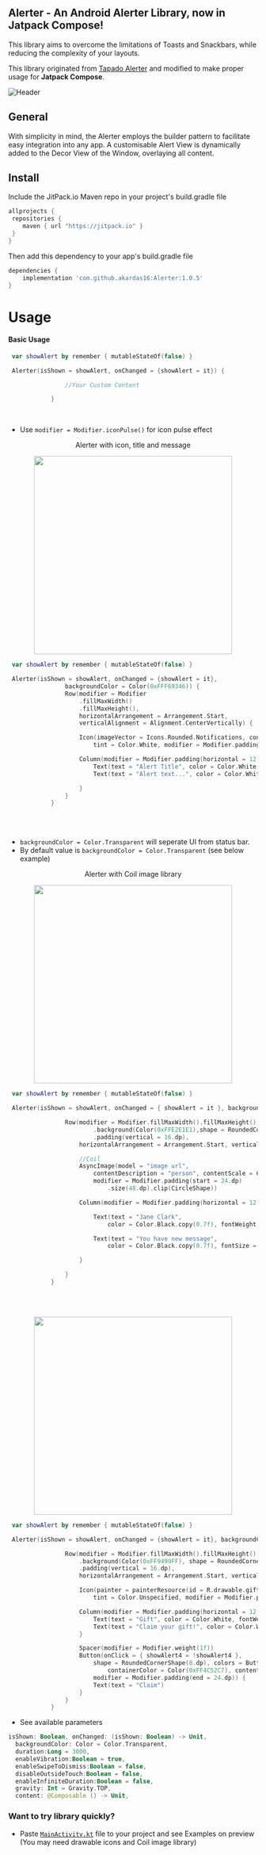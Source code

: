 ## Alerter - An Android Alerter Library, now in Jatpack Compose!


This library aims to overcome the limitations of Toasts and Snackbars, while reducing the
complexity of your layouts.

This library originated from [Tapado Alerter](https://github.com/Tapadoo/Alerter) and modified to make proper usage for **Jatpack Compose**.


![Header](https://github.com/akardas16/Alerter/assets/28716129/d7ed8e90-b455-42a8-82e1-bd964c859858)

## General

With simplicity in mind, the Alerter employs the builder pattern to facilitate easy integration into any app.
A customisable Alert View is dynamically added to the Decor View of the Window, overlaying all content. 

## Install

Include the JitPack.io Maven repo in your project's build.gradle file

```groovy
allprojects {
 repositories {
    maven { url "https://jitpack.io" }
 }
}
```

Then add this dependency to your app's build.gradle file

```groovy
dependencies {
    implementation 'com.github.akardas16:Alerter:1.0.5'
}
```

# Usage

#### Basic Usage

```kotlin
 var showAlert by remember { mutableStateOf(false) }

 Alerter(isShown = showAlert, onChanged = {showAlert = it}) {

                //Your Custom Content

            }
```

<br />

 * Use `modifier = Modifier.iconPulse()` for icon pulse effect 
  <p align="center">
   Alerter with icon, title and message
  </p>
 <p align="center">
 <img align="center" src="https://github.com/akardas16/Alerter/assets/28716129/7e036b7f-b024-44af-b8ac-0d5c3a8cd240" width="400">
</p>

 

```kotlin
 var showAlert by remember { mutableStateOf(false) }

 Alerter(isShown = showAlert, onChanged = {showAlert = it},
                backgroundColor = Color(0xFFF69346)) {
                Row(modifier = Modifier
                    .fillMaxWidth()
                    .fillMaxHeight(),
                    horizontalArrangement = Arrangement.Start,
                    verticalAlignment = Alignment.CenterVertically) {

                    Icon(imageVector = Icons.Rounded.Notifications, contentDescription = "",
                        tint = Color.White, modifier = Modifier.padding(start = 12.dp).iconPulse())

                    Column(modifier = Modifier.padding(horizontal = 12.dp)) {
                        Text(text = "Alert Title", color = Color.White, fontWeight = FontWeight.SemiBold, fontSize = 16.sp)
                        Text(text = "Alert text...", color = Color.White, fontSize = 14.sp)

                    }
                }
            }
```



<br />
<br />

 * `backgroundColor = Color.Transparent` will seperate UI from status bar.
 * By default value is  `backgroundColor = Color.Transparent` (see below example)
  <p align="center">
   Alerter with Coil image library
  </p>
 <p align="center">
 <img align="center" src="https://github.com/akardas16/Alerter/assets/28716129/124029d2-7f16-48d0-b6eb-2c0e271fd7d4" width="400">
</p>

 

```kotlin
 var showAlert by remember { mutableStateOf(false) }

 Alerter(isShown = showAlert, onChanged = { showAlert = it }, backgroundColor = Color.Transparent) {

                Row(modifier = Modifier.fillMaxWidth().fillMaxHeight()
                        .background(Color(0xFFE2E1E1),shape = RoundedCornerShape(15.dp))
                        .padding(vertical = 16.dp),
                    horizontalArrangement = Arrangement.Start, verticalAlignment = Alignment.CenterVertically) {

                    //Coil
                    AsyncImage(model = "image url",
                        contentDescription = "person", contentScale = ContentScale.Crop,
                        modifier = Modifier.padding(start = 24.dp)
                            .size(48.dp).clip(CircleShape))

                    Column(modifier = Modifier.padding(horizontal = 12.dp)) {

                        Text(text = "Jane Clark",
                            color = Color.Black.copy(0.7f), fontWeight = FontWeight.SemiBold)

                        Text(text = "You have new message",
                            color = Color.Black.copy(0.7f), fontSize = 14.sp)

                    }

                }
            }
```

<br />
<br />



 <p align="center">
 <img align="center" src="https://github.com/akardas16/Alerter/assets/28716129/1f49c596-ee0d-4df8-9181-2229c8472a4c" width="400">
</p>



```kotlin
 var showAlert by remember { mutableStateOf(false) }

 Alerter(isShown = showAlert, onChanged = {showAlert = it}, backgroundColor = Color.Transparent) {

                Row(modifier = Modifier.fillMaxWidth().fillMaxHeight()
                    .background(Color(0xFF9499FF), shape = RoundedCornerShape(18.dp))
                    .padding(vertical = 16.dp),
                    horizontalArrangement = Arrangement.Start, verticalAlignment = Alignment.CenterVertically) {

                    Icon(painter = painterResource(id = R.drawable.gift_icon), contentDescription = "",
                        tint = Color.Unspecified, modifier = Modifier.padding(start = 24.dp).size(48.dp))

                    Column(modifier = Modifier.padding(horizontal = 12.dp)) {
                        Text(text = "Gift", color = Color.White, fontWeight = FontWeight.SemiBold)
                        Text(text = "Claim your gift!", color = Color.White, fontSize = 14.sp)
                    }

                    Spacer(modifier = Modifier.weight(1f))
                    Button(onClick = { showAlert4 = !showAlert4 },
                        shape = RoundedCornerShape(8.dp), colors = ButtonDefaults.buttonColors(
                            containerColor = Color(0xFF4C52C7), contentColor = Color.White),
                        modifier = Modifier.padding(end = 24.dp)) {
                        Text(text = "Claim")
                    }
                }
            }
```

*  See available parameters

  ```Kotlin
isShown: Boolean, onChanged: (isShown: Boolean) -> Unit,
    backgroundColor: Color = Color.Transparent,
    duration:Long = 3000,
    enableVibration:Boolean = true,
    enableSwipeToDismiss:Boolean = false,
    disableOutsideTouch:Boolean = false,
    enableInfiniteDuration:Boolean = false,
    gravity: Int = Gravity.TOP,
    content: @Composable () -> Unit,
```

### Want to try library quickly?
* Paste [`MainActivity.kt`](https://github.com/akardas16/Alerter/blob/master/app/src/main/java/com/akardas16/tapadoalert/MainActivity.kt) file to your project and see Examples on preview (You may need drawable icons and Coil image library)
